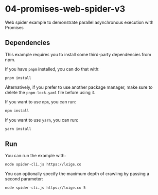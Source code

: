 # 04-promises-web-spider-v3

Web spider example to demonstrate parallel asynchronous execution with Promises

## Dependencies

This example requires you to install some third-party dependencies from npm.

If you have `pnpm` installed, you can do that with:

```bash
pnpm install
```

Alternatively, if you prefer to use another package manager, make sure to delete
the `pnpm-lock.yaml` file before using it.

If you want to use `npm`, you can run:

```bash
npm install
```

If you want to use `yarn`, you can run:

```bash
yarn install
```

## Run

You can run the example with:

```bash
node spider-cli.js https://loige.co
```

You can optionally specify the maximum depth of crawling by passing a second
parameter:

```bash
node spider-cli.js https://loige.co 5
```
